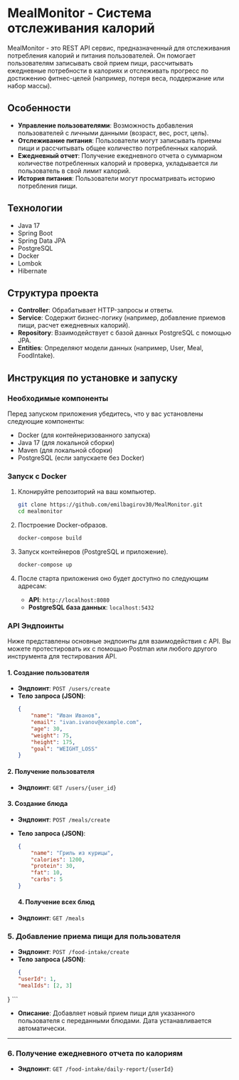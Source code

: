 # MealMonitor - Система отслеживания калорий

MealMonitor - это REST API сервис, предназначенный для отслеживания потребления калорий и питания пользователей. Он помогает пользователям записывать свой прием пищи, рассчитывать ежедневные потребности в калориях и отслеживать прогресс по достижению фитнес-целей (например, потеря веса, поддержание или набор массы).

## Особенности

- **Управление пользователями**: Возможность добавления пользователей с личными данными (возраст, вес, рост, цель).
- **Отслеживание питания**: Пользователи могут записывать приемы пищи и рассчитывать общее количество потребленных калорий.
- **Ежедневный отчет**: Получение ежедневного отчета о суммарном количестве потребленных калорий и проверка, укладывается ли пользователь в свой лимит калорий.
- **История питания**: Пользователи могут просматривать историю потребления пищи.

## Технологии

- Java 17
- Spring Boot
- Spring Data JPA
- PostgreSQL
- Docker
- Lombok
- Hibernate

## Структура проекта

- **Controller**: Обрабатывает HTTP-запросы и ответы.
- **Service**: Содержит бизнес-логику (например, добавление приемов пищи, расчет ежедневных калорий).
- **Repository**: Взаимодействует с базой данных PostgreSQL с помощью JPA.
- **Entities**: Определяют модели данных (например, User, Meal, FoodIntake).

## Инструкция по установке и запуску

### Необходимые компоненты

Перед запуском приложения убедитесь, что у вас установлены следующие компоненты:

- Docker (для контейнеризованного запуска)
- Java 17 (для локальной сборки)
- Maven (для локальной сборки)
- PostgreSQL (если запускаете без Docker)

### Запуск с Docker 

1. Клонируйте репозиторий на ваш компьютер.

    ```bash
    git clone https://github.com/emilbagirov30/MealMonitor.git
    cd mealmonitor
    ```

2. Построение Docker-образов.

    ```bash
    docker-compose build
    ```

3. Запуск контейнеров (PostgreSQL и приложение).

    ```bash
    docker-compose up
    ```

4. После старта приложения оно будет доступно по следующим адресам:

    - **API**: `http://localhost:8080`
    - **PostgreSQL база данных**: `localhost:5432`


### API Эндпоинты

Ниже представлены основные эндпоинты для взаимодействия с API. Вы можете протестировать их с помощью Postman или любого другого инструмента для тестирования API.

#### 1. **Создание пользователя**

- **Эндпоинт**: `POST /users/create`
- **Тело запроса (JSON)**:
    ```json
    {
        "name": "Иван Иванов",
        "email": "ivan.ivanov@example.com",
        "age": 30,
        "weight": 75,
        "height": 175,
        "goal": "WEIGHT_LOSS"
    }
    ```
#### 2. **Получение пользователя**

- **Эндпоинт**: `GET /users/{user_id}`

#### 3. **Создание блюда**

- **Эндпоинт**: `POST /meals/create`
- **Тело запроса (JSON)**:
    ```json
    {
        "name": "Гриль из курицы",
        "calories": 1200,
        "protein": 30,
        "fat": 10,
        "carbs": 5
    }
    ```

    #### 4. **Получение всех блюд**

- **Эндпоинт**: `GET /meals`


### 5. **Добавление приема пищи для пользователя**  

- **Эндпоинт**: `POST /food-intake/create`  
- **Тело запроса (JSON)**:  
    ```json
    {
  "userId": 1,
  "mealIds": [2, 3]
}
    ```
- **Описание**: Добавляет новый прием пищи для указанного пользователя с переданными блюдами. Дата устанавливается автоматически.

---

### 6. **Получение ежедневного отчета по калориям**  

- **Эндпоинт**: `GET /food-intake/daily-report/{userId}`  



